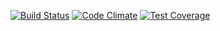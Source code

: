 
[![Build Status](https://travis-ci.org/roelveldhuizen/travis-test.svg?branch=master)](https://travis-ci.org/roelveldhuizen/travis-test)
[![Code Climate](https://codeclimate.com/github/roelveldhuizen/travis-test/badges/gpa.svg)](https://codeclimate.com/github/roelveldhuizen/travis-test)
[![Test Coverage](https://codeclimate.com/github/roelveldhuizen/travis-test/badges/coverage.svg)](https://codeclimate.com/github/roelveldhuizen/travis-test/coverage)
